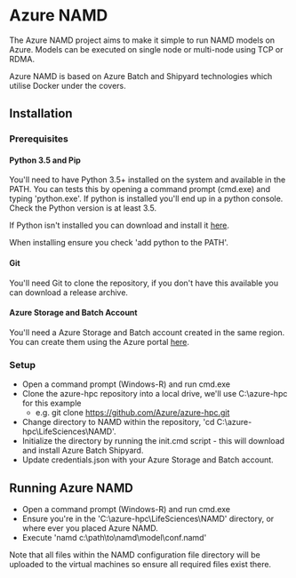 
# Azure NAMD

The Azure NAMD project aims to make it simple to run NAMD models on Azure.  Models can be executed on single node or multi-node using TCP or RDMA.

Azure NAMD is based on Azure Batch and Shipyard technologies which utilise Docker under the covers.

## Installation

### Prerequisites

#### Python 3.5 and Pip

You'll need to have Python 3.5+ installed on the system and available in the PATH.  You can tests this by opening a command prompt (cmd.exe) and typing 'python.exe'.  If python is installed you'll end up in a python console.  Check the Python version is at least 3.5.

If Python isn't installed you can download and install it [here](https://www.python.org/downloads/windows/).

When installing ensure you check 'add python to the PATH'.

#### Git

You'll need Git to clone the repository, if you don't have this available you can download a release archive.

#### Azure Storage and Batch Account

You'll need a Azure Storage and Batch account created in the same region.  You can create them using the Azure portal [here](https://portal.azure.com).

### Setup

* Open a command prompt (Windows-R) and run cmd.exe
* Clone the azure-hpc repository into a local drive, we'll use C:\azure-hpc for this example
  * e.g. git clone https://github.com/Azure/azure-hpc.git
* Change directory to NAMD within the repository, 'cd C:\azure-hpc\LifeSciences\NAMD'.
* Initialize the directory by running the init.cmd script - this will download and install Azure Batch Shipyard.
* Update credentials.json with your Azure Storage and Batch account.

## Running Azure NAMD

* Open a command prompt (Windows-R) and run cmd.exe
* Ensure you're in the 'C:\azure-hpc\LifeSciences\NAMD' directory, or where ever you placed Azure NAMD.
* Execute 'namd c:\path\to\namd\model\conf.namd'

Note that all files within the NAMD configuration file directory will be uploaded to the virtual machines so ensure all required files exist there.
